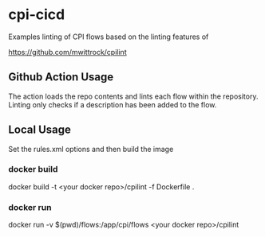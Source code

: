 # cpi-cicd

Examples linting of CPI flows based on the linting features of

https://github.com/mwittrock/cpilint

## Github Action Usage

The action loads the repo contents and lints each flow within the repository. Linting only checks if a description has been added to the flow.

## Local Usage

Set the rules.xml options and then build the image

### docker build

docker build -t \<your docker repo>/cpilint -f Dockerfile .

### docker run

docker run -v $(pwd)/flows:/app/cpi/flows \<your docker repo>/cpilint
